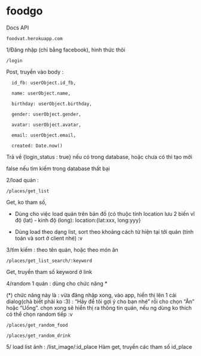 # foodgo
Docs API

    foodvat.herokuapp.com

1/Đăng nhập (chỉ bằng facebook), hình thức thôi

    /login

Post, truyền vào body :

      id_fb: userObject.id_fb,
      
      name: userObject.name,
      
      birthday: userObject.birthday,
      
      gender: userObject.gender,
      
      avatar: userObject.avatar,
      
      email: userObject.email,
      
      created: Date.now()
      
Trả về {login_status : true} nếu có trong database, hoặc chưa có thì tạo mới

false nếu tìm kiếm trong database thất bại

2/load quán :

    /places/get_list

Get, ko tham số, 

-	Dùng cho việc load quán trên bản đồ (có thuộc tính location lưu 2 biến vĩ độ (lat) - kinh độ (long): location:{lat:xxx, long:yyy}

-	Dùng load theo dạng list, sort theo khoảng cách từ hiện tại tới quán (tính toán và sort ở client nhé) :v

3/tìm kiếm : theo tên quán, hoặc theo món ăn

    /places/get_list_search/:keyword

Get, truyền tham số keyword ở link

4/random 1 quán : dùng cho chức năng *

(*) chức năng này là : vừa đăng nhập xong, vào app, hiển thị lên 1 cái dialog(chả biết phải ko :3) : “Hãy để tôi gợi ý cho bạn nhé” rồi cho chọn “Ăn” hoặc “Uống”. chọn xong sẽ hiển thị ra thông tin quán, nếu ng dùng ko thích có thể chọn random tiếp :v

    /places/get_random_food

    /places/get_random_drink

5/ load list ảnh : 
    /list_image/:id_place
  Hàm get, truyền các tham số id_place
    

